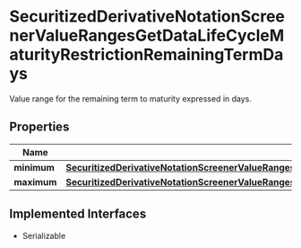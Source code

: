 

# SecuritizedDerivativeNotationScreenerValueRangesGetDataLifeCycleMaturityRestrictionRemainingTermDays

Value range for the remaining term to maturity expressed in days.

## Properties

Name | Type | Description | Notes
------------ | ------------- | ------------- | -------------
**minimum** | [**SecuritizedDerivativeNotationScreenerValueRangesGetDataLifeCycleMaturityRestrictionRemainingTermDaysMinimum**](SecuritizedDerivativeNotationScreenerValueRangesGetDataLifeCycleMaturityRestrictionRemainingTermDaysMinimum.md) |  |  [optional]
**maximum** | [**SecuritizedDerivativeNotationScreenerValueRangesGetDataLifeCycleMaturityRestrictionRemainingTermDaysMaximum**](SecuritizedDerivativeNotationScreenerValueRangesGetDataLifeCycleMaturityRestrictionRemainingTermDaysMaximum.md) |  |  [optional]


## Implemented Interfaces

* Serializable


